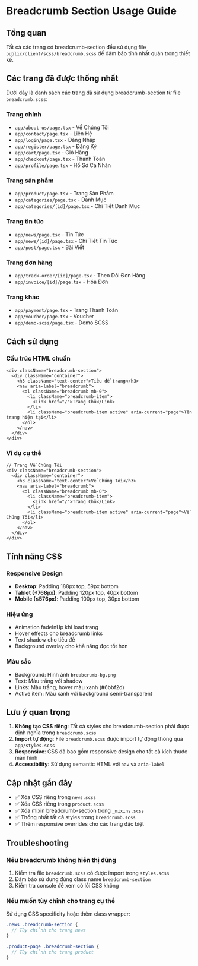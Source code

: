# Breadcrumb Section Usage Guide

## Tổng quan
Tất cả các trang có breadcrumb-section đều sử dụng file `public/client/scss/breadcrumb.scss` để đảm bảo tính nhất quán trong thiết kế.

## Các trang đã được thống nhất
Dưới đây là danh sách các trang đã sử dụng breadcrumb-section từ file `breadcrumb.scss`:

### Trang chính
- `app/about-us/page.tsx` - Về Chúng Tôi
- `app/contact/page.tsx` - Liên Hệ
- `app/login/page.tsx` - Đăng Nhập
- `app/register/page.tsx` - Đăng Ký
- `app/cart/page.tsx` - Giỏ Hàng
- `app/checkout/page.tsx` - Thanh Toán
- `app/profile/page.tsx` - Hồ Sơ Cá Nhân

### Trang sản phẩm
- `app/product/page.tsx` - Trang Sản Phẩm
- `app/categories/page.tsx` - Danh Mục
- `app/categories/[id]/page.tsx` - Chi Tiết Danh Mục

### Trang tin tức
- `app/news/page.tsx` - Tin Tức
- `app/news/[id]/page.tsx` - Chi Tiết Tin Tức
- `app/post/page.tsx` - Bài Viết

### Trang đơn hàng
- `app/track-order/[id]/page.tsx` - Theo Dõi Đơn Hàng
- `app/invoice/[id]/page.tsx` - Hóa Đơn

### Trang khác
- `app/payment/page.tsx` - Trang Thanh Toán
- `app/voucher/page.tsx` - Voucher
- `app/demo-scss/page.tsx` - Demo SCSS

## Cách sử dụng

### Cấu trúc HTML chuẩn
```tsx
<div className="breadcrumb-section">
  <div className="container">
    <h3 className="text-center">Tiêu đề trang</h3>
    <nav aria-label="breadcrumb">
      <ol className="breadcrumb mb-0">
        <li className="breadcrumb-item">
          <Link href="/">Trang Chủ</Link>
        </li>
        <li className="breadcrumb-item active" aria-current="page">Tên trang hiện tại</li>
      </ol>
    </nav>
  </div>
</div>
```

### Ví dụ cụ thể
```tsx
// Trang Về Chúng Tôi
<div className="breadcrumb-section">
  <div className="container">
    <h3 className="text-center">Về Chúng Tôi</h3>
    <nav aria-label="breadcrumb">
      <ol className="breadcrumb mb-0">
        <li className="breadcrumb-item">
          <Link href="/">Trang Chủ</Link>
        </li>
        <li className="breadcrumb-item active" aria-current="page">Về Chúng Tôi</li>
      </ol>
    </nav>
  </div>
</div>
```

## Tính năng CSS

### Responsive Design
- **Desktop**: Padding 188px top, 59px bottom
- **Tablet (≤768px)**: Padding 120px top, 40px bottom
- **Mobile (≤576px)**: Padding 100px top, 30px bottom

### Hiệu ứng
- Animation fadeInUp khi load trang
- Hover effects cho breadcrumb links
- Text shadow cho tiêu đề
- Background overlay cho khả năng đọc tốt hơn

### Màu sắc
- Background: Hình ảnh `breabcrumb-bg.png`
- Text: Màu trắng với shadow
- Links: Màu trắng, hover màu xanh (#6bbf2d)
- Active item: Màu xanh với background semi-transparent

## Lưu ý quan trọng

1. **Không tạo CSS riêng**: Tất cả styles cho breadcrumb-section phải được định nghĩa trong `breadcrumb.scss`
2. **Import tự động**: File `breadcrumb.scss` được import tự động thông qua `app/styles.scss`
3. **Responsive**: CSS đã bao gồm responsive design cho tất cả kích thước màn hình
4. **Accessibility**: Sử dụng semantic HTML với `nav` và `aria-label`

## Cập nhật gần đây
- ✅ Xóa CSS riêng trong `news.scss`
- ✅ Xóa CSS riêng trong `product.scss`
- ✅ Xóa mixin breadcrumb-section trong `_mixins.scss`
- ✅ Thống nhất tất cả styles trong `breadcrumb.scss`
- ✅ Thêm responsive overrides cho các trang đặc biệt

## Troubleshooting

### Nếu breadcrumb không hiển thị đúng
1. Kiểm tra file `breadcrumb.scss` có được import trong `styles.scss`
2. Đảm bảo sử dụng đúng class name `breadcrumb-section`
3. Kiểm tra console để xem có lỗi CSS không

### Nếu muốn tùy chỉnh cho trang cụ thể
Sử dụng CSS specificity hoặc thêm class wrapper:
```scss
.news .breadcrumb-section {
  // Tùy chỉnh cho trang news
}

.product-page .breadcrumb-section {
  // Tùy chỉnh cho trang product
}
```
